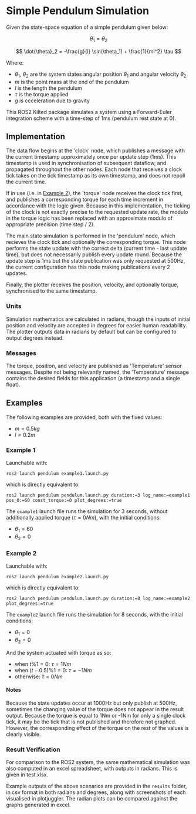 # Simple Pendulum Simulation

Given the state-space equation of a simple pendulum given below:

$$
\dot{\theta}_1 = \theta_2
$$

$$
\dot{\theta}_2 = -\frac{g}{l} \sin(\theta_1) + \frac{1}{ml^2} \tau
$$

Where:
- $\theta_1$, $\theta_2$ are the system states angular position $\theta_1$ and angular velocity $\theta_2$
- $m$ is the point mass at the end of the pendulum
- $l$ is the length the pendulum
- $\tau$ is the torque applied
- $g$ is ccceleration due to gravity

This ROS2 Kilted package simulates a system using a Forward-Euler integration scheme with a time-step of 1ms (pendulum rest state at 0).

## Implementation

The data flow begins at the 'clock' node, which publishes a message with the current timestamp approximately once per update step (1ms). This timestamp is used in synchronisation of subsequent dataflow, and propagated throughout the other nodes. Each node that receives a clock tick takes on the tick timestamp as its own timestamp, and does not repoll the current time.

If in use (i.e. in [Example 2](#example-2)), the 'torque' node receives the clock tick first, and publishes a corresponding torque for each time increment in accordance with the logic given. Because in this implementation, the ticking of the clock is not exactly precise to the requested update rate, the modulo in the torque logic has been replaced with an approximate modulo of appropriate precision (time step / 2).

The main state simulation is performed in the 'pendulum' node, which recieves the clock tick and optionally the corresponding torque. This node performs the state update with the correct delta (current time - last update time), but does not necessarily publish every update round. Because the update step is 1ms but the state publication was only requested at 500Hz, the current configuration has this node making publications every 2 updates.

Finally, the plotter receives the position, velocity, and optionally torque, synchronised to the same timestamp.

### Units

Simulation mathematics are calculated in radians, though the inputs of initial position and velocity are accepted in degrees for easier human readability. The plotter outputs data in radians by default but can be configured to output degrees instead.

### Messages

The torque, position, and velocity are published as 'Temperature' sensor messages. Despite not being relevantly named, the 'Temperature' message contains the desired fields for this application (a timestamp and a single float).

## Examples

The following examples are provided, both with the fixed values:
- $m = 0.5kg$
- $l = 0.2m$


### Example 1

Launchable with:

```
ros2 launch pendulum example1.launch.py
```

which is directly equivalent to:

```
ros2 launch pendulum pendulum.launch.py duration:=3 log_name:=example1 pos_0:=60 const_torque:=0 plot_degrees:=true
```

The `example1` launch file runs the simulation for 3 seconds, without additionally applied torque ($\tau = 0Nm$), with the initial conditions:
 - $\theta_1 = 60$
 - $\theta_2 = 0$

### Example 2

Launchable with:

```
ros2 launch pendulum example2.launch.py
```

which is directly equivalent to:

```
ros2 launch pendulum pendulum.launch.py duration:=8 log_name:=example2 plot_degrees:=true
```

The `example2` launch file runs the simulation for 8 seconds, with the initial conditions:
 - $\theta_1 = 0$
 - $\theta_2 = 0$

And the system actuated with torque as so:
 - when $t \% 1 = 0$: $\tau = 1Nm$
 - when $(t - 0.5) \% 1 = 0$: $\tau = -1Nm$
 - otherwise: $\tau = 0Nm$

#### Notes

Because the state updates occur at 1000Hz but only publish at 500Hz, sometimes the changing value of the torque does not appear in the result output. Because the torque is equal to 1Nm or -1Nm for only a single clock tick, it may be the tick that is not published and therefore not graphed. However, the corresponding effect of the torque on the rest of the values is clearly visible.

### Result Verification

For comparison to the ROS2 system, the same mathematical simulation was also computed in an excel spreadsheet, with outputs in radians. This is given in test.xlsx.

Example outputs of the above scenarios are provided in the `results` folder, in csv format in both radians and degrees, along with screenshots of each visualised in plotjuggler. The radian plots can be compared against the graphs generated in excel.